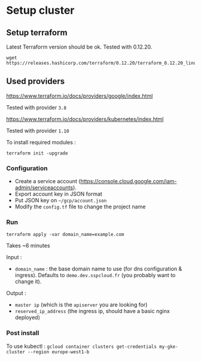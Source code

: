 # Setup cluster

## Setup terraform

Latest Terraform version should be ok. Tested with 0.12.20.  
```
wget https://releases.hashicorp.com/terraform/0.12.20/terraform_0.12.20_linux_amd64.zip
```

## Used providers

https://www.terraform.io/docs/providers/google/index.html

Tested with provider `3.8`

https://www.terraform.io/docs/providers/kubernetes/index.html

Tested with provider `1.10`

To install required modules :  
```
terraform init -upgrade
```


### Configuration  

* Create a service account (https://console.cloud.google.com/iam-admin/serviceaccounts).  
* Export account key in JSON format  
* Put JSON key on `~/gcp/account.json`
* Modify the `config.tf` file to change the project name

### Run  

```
terraform apply -var domain_name=example.com
```

Takes ~6 minutes  

Input :
* `domain_name` : the base domain name to use (for dns configuration & ingress). Defaults to `demo.dev.sspcloud.fr` (you probably want to change it).

Output : 
* `master ip` (which is the `apiserver` you are looking for)
* `reserved_ip_address` (the ingress ip, should have a basic nginx deployed)

### Post install

To use kubectl : `gcloud container clusters get-credentials my-gke-cluster --region europe-west1-b`
